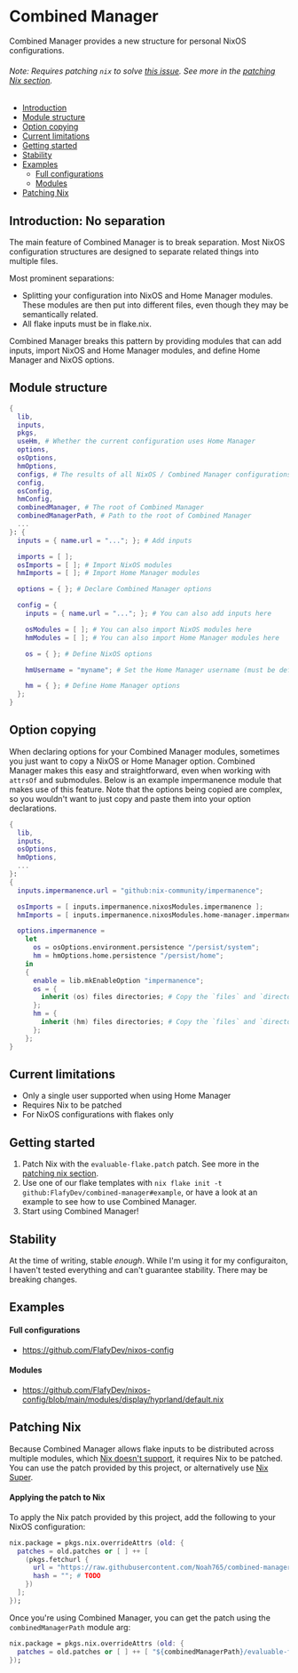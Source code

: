 # Combined Manager
Combined Manager provides a new structure for personal NixOS configurations.
###### Note: Requires patching `nix` to solve [this issue](https://github.com/NixOS/nix/issues/3966). See more in the [patching Nix section](#patching-nix).

- [Introduction](#introduction-no-separation)
- [Module structure](#module-structure)
- [Option copying](#option-copying)
- [Current limitations](#current-limitations)
- [Getting started](#getting-started)
- [Stability](#stability)
- [Examples](#examples)
    - [Full configurations](#full-configurations)
    - [Modules](#modules)
- [Patching Nix](#patching-nix)

## Introduction: No separation
The main feature of Combined Manager is to break separation. Most NixOS configuration structures are designed to separate related things into multiple files.

Most prominent separations:
- Splitting your configuration into NixOS and Home Manager modules. These modules are then put into different files, even though they may be semantically related.
- All flake inputs must be in flake.nix.

Combined Manager breaks this pattern by providing modules that can add inputs, import NixOS and Home Manager modules, and define Home Manager and NixOS options.

## Module structure
```nix
{
  lib,
  inputs,
  pkgs,
  useHm, # Whether the current configuration uses Home Manager
  options,
  osOptions,
  hmOptions,
  configs, # The results of all NixOS / Combined Manager configurations
  config,
  osConfig,
  hmConfig,
  combinedManager, # The root of Combined Manager
  combinedManagerPath, # Path to the root of Combined Manager
  ...
}: {
  inputs = { name.url = "..."; }; # Add inputs

  imports = [ ];
  osImports = [ ]; # Import NixOS modules
  hmImports = [ ]; # Import Home Manager modules

  options = { }; # Declare Combined Manager options

  config = {
    inputs = { name.url = "..."; }; # You can also add inputs here

    osModules = [ ]; # You can also import NixOS modules here
    hmModules = [ ]; # You can also import Home Manager modules here

    os = { }; # Define NixOS options

    hmUsername = "myname"; # Set the Home Manager username (must be defined if Home Manager is enabled for this configuration)

    hm = { }; # Define Home Manager options
  };
}
```

## Option copying
When declaring options for your Combined Manager modules, sometimes you just want to copy a NixOS or Home Manager option. Combined Manager makes this easy and straightforward, even when working with `attrsOf` and submodules. Below is an example impermanence module that makes use of this feature. Note that the options being copied are complex, so you wouldn't want to just copy and paste them into your option declarations.
```nix
{
  lib,
  inputs,
  osOptions,
  hmOptions,
  ...
}:
{
  inputs.impermanence.url = "github:nix-community/impermanence";

  osImports = [ inputs.impermanence.nixosModules.impermanence ];
  hmImports = [ inputs.impermanence.nixosModules.home-manager.impermanence ];

  options.impermanence =
    let
      os = osOptions.environment.persistence "/persist/system";
      hm = hmOptions.home.persistence "/persist/home";
    in
    {
      enable = lib.mkEnableOption "impermanence";
      os = {
        inherit (os) files directories; # Copy the `files` and `directories` options that you would define at `os.environment.persistence."/persist/system"`
      };
      hm = {
        inherit (hm) files directories; # Copy the `files` and `directories` options that you would define at `hm.home.persistence."/persist/home"`
      };
    };
}
```

## Current limitations
- Only a single user supported when using Home Manager
- Requires Nix to be patched
- For NixOS configurations with flakes only

## Getting started
1. Patch Nix with the `evaluable-flake.patch` patch. See more in the [patching nix section](#patching-nix).
2. Use one of our flake templates with `nix flake init -t github:FlafyDev/combined-manager#example`, or have a look at an example to see how to use Combined Manager.
3. Start using Combined Manager!

## Stability
At the time of writing, stable _enough_.
While I'm using it for my configuraiton, I haven't tested everything and can't guarantee stability.
There may be breaking changes.

## Examples
#### Full configurations
- https://github.com/FlafyDev/nixos-config
#### Modules
- https://github.com/FlafyDev/nixos-config/blob/main/modules/display/hyprland/default.nix

## Patching Nix
Because Combined Manager allows flake inputs to be distributed across multiple modules, which [Nix doesn't support](https://github.com/NixOS/nix/issues/3966), it requires Nix to be patched.
You can use the patch provided by this project, or alternatively use [Nix Super](https://github.com/privatevoid-net/nix-super).

#### Applying the patch to Nix
To apply the Nix patch provided by this project, add the following to your NixOS configuration:
```nix
nix.package = pkgs.nix.overrideAttrs (old: {
  patches = old.patches or [ ] ++ [
    (pkgs.fetchurl {
      url = "https://raw.githubusercontent.com/Noah765/combined-manager/main/evaluable-flake.patch";
      hash = ""; # TODO
    })
  ];
});
```
Once you're using Combined Manager, you can get the patch using the `combinedManagerPath` module arg:
```nix
nix.package = pkgs.nix.overrideAttrs (old: {
  patches = old.patches or [ ] ++ [ "${combinedManagerPath}/evaluable-flake.patch" ];
});
